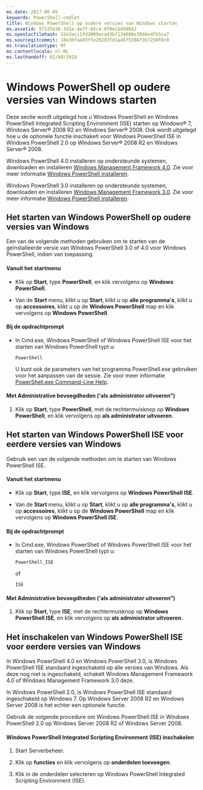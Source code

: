 ```yaml
---
ms.date: 2017-06-05
keywords: PowerShell-cmdlet
title: Windows PowerShell op oudere versies van Windows starten
ms.assetid: 57125436-3d1e-4e7f-b5c4-8f0ecb49d642
ms.openlocfilehash: 52e3acc1fd3009ecad3b7134008e38d4edfb5ca7
ms.sourcegitcommit: 18e3bfae83ffe282d3fd1a45f5386f3b7250f0c0
ms.translationtype: MT
ms.contentlocale: nl-NL
ms.lasthandoff: 02/08/2018
---
```

# <a name="starting-windows-powershell-on-earlier-versions-of-windows"></a>Windows PowerShell op oudere versies van Windows starten
Deze sectie wordt uitgelegd hoe u Windows PowerShell en Windows PowerShell Integrated Scripting Environment (ISE) starten op Windows® 7, Windows Server® 2008 R2 en Windows Server® 2008. Ook wordt uitgelegd hoe u de optionele functie inschakelt voor Windows PowerShell ISE in Windows PowerShell 2.0 op Windows Server® 2008 R2 en Windows Server® 2008.

Windows PowerShell 4.0 installeren op ondersteunde systemen, downloaden en installeren [Windows Management Framework 4.0](http://go.microsoft.com/fwlink/?LinkID=293881). Zie voor meer informatie [Windows PowerShell installeren](Installing-Windows-PowerShell.md).

Windows PowerShell 3.0 installeren op ondersteunde systemen, downloaden en installeren [Windows Management Framework 3.0](http://go.microsoft.com/fwlink/?LinkID=240290). Zie voor meer informatie [Windows PowerShell installeren](Installing-Windows-PowerShell.md).

## <a name="how-to-start-windows-powershell-on-earlier-versions-of-windows"></a>Het starten van Windows PowerShell op oudere versies van Windows
Een van de volgende methoden gebruiken om te starten van de geïnstalleerde versie van Windows PowerShell 3.0 of 4.0 voor Windows PowerShell, indien van toepassing.

#### <a name="from-the-start-menu"></a>Vanuit het startmenu

- Klik op **Start**, type **PowerShell**, en klik vervolgens op **Windows PowerShell**.

- Van de **Start** menu, klikt u op **Start**, klikt u op **alle programma's**, klikt u op **accessoires**, klikt u op de **Windows PowerShell**  map en klik vervolgens op **Windows PowerShell**.

#### <a name="at-the-command-prompt"></a>Bij de opdrachtprompt

- In Cmd.exe, Windows PowerShell of Windows PowerShell ISE voor het starten van Windows PowerShell typt u:

    ```
    PowerShell
    ```

    U kunt ook de parameters van het programma PowerShell.exe gebruiken voor het aanpassen van de sessie. Zie voor meer informatie [PowerShell.exe Command-Line Help](../core-powershell/console/PowerShell.exe-Command-Line-Help.md).

#### <a name="with-administrative-privileges-run-as-administrator"></a>Met Administrative bevoegdheden ('als administrator uitvoeren")

1. Klik op **Start**, type **PowerShell**, met de rechtermuisknop op **Windows PowerShell**, en klik vervolgens op **als administrator uitvoeren**.

## <a name="how-to-start-windows-powershell-ise-on-earlier-releases-of-windows"></a>Het starten van Windows PowerShell ISE voor eerdere versies van Windows
Gebruik een van de volgende methoden om te starten van Windows PowerShell ISE.

#### <a name="from-the-start-menu"></a>Vanuit het startmenu

- Klik op **Start**, type **ISE**, en klik vervolgens op **Windows PowerShell ISE**.

- Van de **Start** menu, klikt u op **Start**, klikt u op **alle programma's**, klikt u op **accessoires**, klikt u op de **Windows PowerShell**  map en klik vervolgens op **Windows PowerShell ISE**.

#### <a name="at-the-command-prompt"></a>Bij de opdrachtprompt

- In Cmd.exe, Windows PowerShell of Windows PowerShell ISE voor het starten van Windows PowerShell typt u:

    ```
    PowerShell_ISE
    ```

    of

    ```
    ISE
    ```

#### <a name="with-administrative-privileges-run-as-administrator"></a>Met Administrative bevoegdheden ('als administrator uitvoeren")

1. Klik op **Start**, type **ISE**, met de rechtermuisknop op **Windows PowerShell ISE**, en klik vervolgens op **als administrator uitvoeren**.

## <a name="how-to-enable-windows-powershell-ise-on-earlier-releases-of-windows"></a>Het inschakelen van Windows PowerShell ISE voor eerdere versies van Windows
In Windows PowerShell 4.0 en Windows PowerShell 3.0, is Windows PowerShell ISE standaard ingeschakeld op alle versies van Windows. Als deze nog niet is ingeschakeld, schakelt Windows Management Framework 4.0 of Windows Management Framework 3.0 deze.

In Windows PowerShell 2.0, is Windows PowerShell ISE standaard ingeschakeld op Windows 7. Op Windows Server 2008 R2 en Windows Server 2008 is het echter een optionele functie.

Gebruik de volgende procedure om Windows PowerShell ISE in Windows PowerShell 2.0 op Windows Server 2008 R2 of Windows Server 2008.

#### <a name="to-enable-windows-powershell-integrated-scripting-environment-ise"></a>Windows PowerShell Integrated Scripting Environment (ISE) inschakelen

1. Start Serverbeheer.

2. Klik op **functies** en klik vervolgens op **onderdelen toevoegen**.

3. Klik in de onderdelen selecteren op Windows PowerShell Integrated Scripting Environment (ISE).

